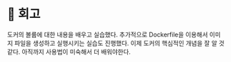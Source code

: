 # :dart: 회고
도커의 볼륨에 대한 내용을 배우고 실습했다.
추가적으로 Dockerfile을 이용해서 이미지 파일을 생성하고 실행시키는 실습도 진행했다.
이제 도커의 핵심적인 개념을 잘 알 것 같다. 아직까지 사용법이 미숙해서 더 배워야한다.